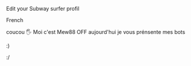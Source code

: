 Edit your Subway surfer profil

French

coucou 🖐 Moi c'est Mew88 OFF
aujourd'hui je vous prénsente mes bots

:)

:/

